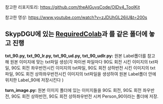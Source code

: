참고한 리포지토리: https://github.com/theAIGuysCode/OIDv4_ToolKit

참고한 영상: https://www.youtube.com/watch?v=zJDUhGL26iU&t=200s

## SkypDGU에 있는 [RequiredColab](https://github.com/SkypDGU/RequiredColab)과  를 같은 폴더에 놓고 진행

**txt_90.py, txt_90_lr.py, txt_90_ud.py, txt_90_udlr.py:** 원본 Label폴더를 참고해 원본 이미지에 맞는 txt파일 생성(각 파이썬 파일마다 90도 회전 시킨 이미지의 txt파일, 90도 회전 좌우반전시킨 이미지의 txt파일, 90도 회전 상하반전 시킨 이미지의 txt파일,  90도 회전 상하좌우반전시킨 이미지의 txt파일을 생성하여 원본 Label폴더 안에 위치한 Label_90에 저장시킨다 )

**turn_image.py:** 원본 이미지 폴더에 있는 이미지들을 90도 회전, 90도 회전 좌우반전, 90도 회전 상하반전, 90도 회전 상하좌우반전 시켜  Person_90이라는 폴더에 저장.
